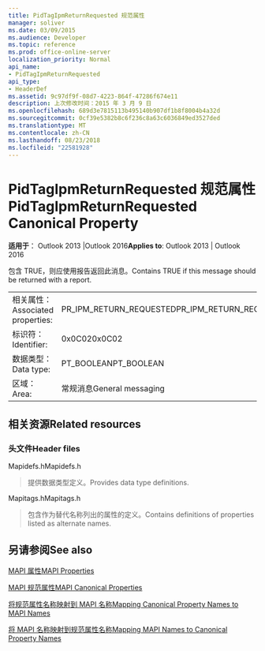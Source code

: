 ```yaml
---
title: PidTagIpmReturnRequested 规范属性
manager: soliver
ms.date: 03/09/2015
ms.audience: Developer
ms.topic: reference
ms.prod: office-online-server
localization_priority: Normal
api_name:
- PidTagIpmReturnRequested
api_type:
- HeaderDef
ms.assetid: 9c97df9f-08d7-4223-864f-47286f674e11
description: 上次修改时间：2015 年 3 月 9 日
ms.openlocfilehash: 689d3e7815113b495140b907df1b8f8004b4a32d
ms.sourcegitcommit: 0cf39e5382b8c6f236c8a63c6036849ed3527ded
ms.translationtype: MT
ms.contentlocale: zh-CN
ms.lasthandoff: 08/23/2018
ms.locfileid: "22581928"
---
```

# <a name="pidtagipmreturnrequested-canonical-property"></a><span data-ttu-id="4a536-103">PidTagIpmReturnRequested 规范属性</span><span class="sxs-lookup"><span data-stu-id="4a536-103">PidTagIpmReturnRequested Canonical Property</span></span>

  
  
<span data-ttu-id="4a536-104">**适用于**： Outlook 2013 |Outlook 2016</span><span class="sxs-lookup"><span data-stu-id="4a536-104">**Applies to**: Outlook 2013 | Outlook 2016</span></span> 
  
<span data-ttu-id="4a536-105">包含 TRUE，则应使用报告返回此消息。</span><span class="sxs-lookup"><span data-stu-id="4a536-105">Contains TRUE if this message should be returned with a report.</span></span>
  
|||
|:-----|:-----|
|<span data-ttu-id="4a536-106">相关属性：</span><span class="sxs-lookup"><span data-stu-id="4a536-106">Associated properties:</span></span>  <br/> |<span data-ttu-id="4a536-107">PR_IPM_RETURN_REQUESTED</span><span class="sxs-lookup"><span data-stu-id="4a536-107">PR_IPM_RETURN_REQUESTED</span></span>  <br/> |
|<span data-ttu-id="4a536-108">标识符：</span><span class="sxs-lookup"><span data-stu-id="4a536-108">Identifier:</span></span>  <br/> |<span data-ttu-id="4a536-109">0x0C02</span><span class="sxs-lookup"><span data-stu-id="4a536-109">0x0C02</span></span>  <br/> |
|<span data-ttu-id="4a536-110">数据类型：</span><span class="sxs-lookup"><span data-stu-id="4a536-110">Data type:</span></span>  <br/> |<span data-ttu-id="4a536-111">PT_BOOLEAN</span><span class="sxs-lookup"><span data-stu-id="4a536-111">PT_BOOLEAN</span></span>  <br/> |
|<span data-ttu-id="4a536-112">区域：</span><span class="sxs-lookup"><span data-stu-id="4a536-112">Area:</span></span>  <br/> |<span data-ttu-id="4a536-113">常规消息</span><span class="sxs-lookup"><span data-stu-id="4a536-113">General messaging</span></span>  <br/> |
   
## <a name="related-resources"></a><span data-ttu-id="4a536-114">相关资源</span><span class="sxs-lookup"><span data-stu-id="4a536-114">Related resources</span></span>

### <a name="header-files"></a><span data-ttu-id="4a536-115">头文件</span><span class="sxs-lookup"><span data-stu-id="4a536-115">Header files</span></span>

<span data-ttu-id="4a536-116">Mapidefs.h</span><span class="sxs-lookup"><span data-stu-id="4a536-116">Mapidefs.h</span></span>
  
> <span data-ttu-id="4a536-117">提供数据类型定义。</span><span class="sxs-lookup"><span data-stu-id="4a536-117">Provides data type definitions.</span></span>
    
<span data-ttu-id="4a536-118">Mapitags.h</span><span class="sxs-lookup"><span data-stu-id="4a536-118">Mapitags.h</span></span>
  
> <span data-ttu-id="4a536-119">包含作为替代名称列出的属性的定义。</span><span class="sxs-lookup"><span data-stu-id="4a536-119">Contains definitions of properties listed as alternate names.</span></span>
    
## <a name="see-also"></a><span data-ttu-id="4a536-120">另请参阅</span><span class="sxs-lookup"><span data-stu-id="4a536-120">See also</span></span>



[<span data-ttu-id="4a536-121">MAPI 属性</span><span class="sxs-lookup"><span data-stu-id="4a536-121">MAPI Properties</span></span>](mapi-properties.md)
  
[<span data-ttu-id="4a536-122">MAPI 规范属性</span><span class="sxs-lookup"><span data-stu-id="4a536-122">MAPI Canonical Properties</span></span>](mapi-canonical-properties.md)
  
[<span data-ttu-id="4a536-123">将规范属性名称映射到 MAPI 名称</span><span class="sxs-lookup"><span data-stu-id="4a536-123">Mapping Canonical Property Names to MAPI Names</span></span>](mapping-canonical-property-names-to-mapi-names.md)
  
[<span data-ttu-id="4a536-124">将 MAPI 名称映射到规范属性名称</span><span class="sxs-lookup"><span data-stu-id="4a536-124">Mapping MAPI Names to Canonical Property Names</span></span>](mapping-mapi-names-to-canonical-property-names.md)

